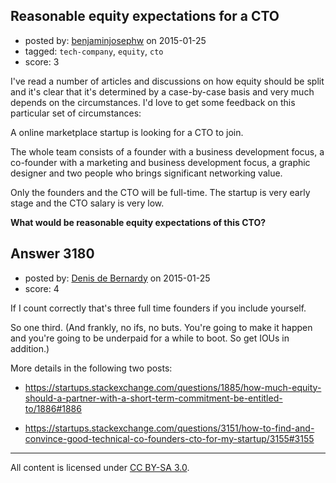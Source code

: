 ## Reasonable equity expectations for a CTO

- posted by: [benjaminjosephw](https://stackexchange.com/users/2869889/benjaminjosephw) on 2015-01-25
- tagged: `tech-company`, `equity`, `cto`
- score: 3

I've read a number of articles and discussions on how equity should be split and it's clear that it's determined by a case-by-case basis and very much depends on the circumstances. I'd love to get some feedback on this particular set of circumstances:

A online marketplace startup is looking for a CTO to join.

The whole team consists of a founder with a business development focus, a co-founder with a marketing and business development focus, a graphic designer and two people who brings significant networking value. 

Only the founders and the CTO will be full-time. The startup is very early stage and the CTO salary is very low.

**What would be reasonable equity expectations of this CTO?**


## Answer 3180

- posted by: [Denis de Bernardy](https://stackexchange.com/users/182468/denis-de-bernardy) on 2015-01-25
- score: 4

If I count correctly that's three full time founders if you include yourself.

So one third. (And frankly, no ifs, no buts. You're going to make it happen and you're going to be underpaid for a while to boot. So get IOUs in addition.)

More details in the following two posts:

- https://startups.stackexchange.com/questions/1885/how-much-equity-should-a-partner-with-a-short-term-commitment-be-entitled-to/1886#1886

- https://startups.stackexchange.com/questions/3151/how-to-find-and-convince-good-technical-co-founders-cto-for-my-startup/3155#3155



---

All content is licensed under [CC BY-SA 3.0](https://creativecommons.org/licenses/by-sa/3.0/).
